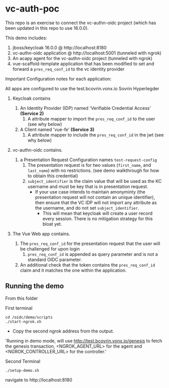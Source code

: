 # vc-auth-poc

This repo is an exercise to connect the vc-authn-oidc project (which has been updated in this repo to use 16.0.0).

This demo includes:

1. jboss/keycloak 16.0.0 @ http://localhost:8180
1. vc-authn-oidc application @ http://localhost:5001 (tunneled with ngrok)
1. An acapy agent for the vc-authn-oidc project (tunneled with ngrok)
1. vue-scaffold-template application that has been modified to set and forward a `pres_req_conf_id` to the vc identity provider

Important Configuration notes for each application:

All apps are configured to use the test.bcovrin.vonx.io Sovrin Hyperlegder

1. Keycloak contains

   1. An Identity Provider (IDP) named 'Verifiable Credential Access' **(Service 2)**
      1. A attribute mapper to import the `pres_req_conf_id` to the user (see why below)
   2. A Client named 'vue-fe' **(Service 3)**
      1. A attribute mapper to include the `pres_req_conf_id` in the jwt (see why below)

2. vc-authn-oidc contains.

   1. a Presentation Request Configuration names `test-request-config`
      1. The presentation request is for two values (`first_name`, and `last_name`) with no restrictions. (see demo walkthrough for how to obtain this credential)
      1. `subject_identifier` is the claim value that will be used as the KC username and must be key that is in presentation request.
         - If your use case intends to maintain amonyminty (the presentation request will not contain an unique identifier), then ensure that the VC IDP will not import any attribute as the username, and do not set `subject_identifier`.
           - This will mean that keycloak will create a user record every session. There is no mitigation strategy for this bloat yet.

3. The Vue Web app contains.
   1. The `pres_req_conf_id` for the presentation request that the user will be challenged for upon login
      1. `pres_req_conf_id` is appended as query parameter and is not a standard OIDC parameter.
   1. An additional check that the token contains the `pres_req_conf_id` claim and it matches the one within the application.

## Running the demo

From this folder

First terminal

```
cd /oidc/demo/scripts
./start-ngrok.sh
```

- Copy the second ngrok address from the output.

'Running in demo mode, will use http://test.bcovrin.vonx.io/genesis to fetch the genesis transaction, <NGROK_AGENT_URL> for the agent and <NGROK_CONTROLLER_URL> for the controller.'

Second Terminal

```
./setup-demo.sh
```

navigate to http://localhost:8180
